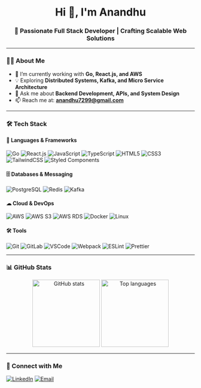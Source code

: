 <h1 align="center">Hi 👋, I'm Anandhu</h1>
<h3 align="center">🚀 Passionate Full Stack Developer | Crafting Scalable Web Solutions </h3>

---

### 🧑‍💻 About Me  
- 🌱 I’m currently working with **Go, React.js, and AWS**  
- 💡 Exploring **Distributed Systems, Kafka, and Micro Service Architecture**  
- 💬 Ask me about **Backend Development, APIs, and System Design**  
- 📫 Reach me at: **anandhu7299@gmail.com**  

---

### 🛠 Tech Stack  

#### 🚀 Languages & Frameworks  
![Go](https://img.shields.io/badge/-Golang-%2300ADD8?style=flat-square&logo=go&logoColor=ffffff)
![React.js](https://img.shields.io/badge/-React.js-%2361DAFB?style=flat-square&logo=react&logoColor=000000)
![JavaScript](https://img.shields.io/badge/-JavaScript-%23F7DF1E?style=flat-square&logo=javascript&logoColor=000000)
![TypeScript](https://img.shields.io/badge/-TypeScript-%233178C6?style=flat-square&logo=typescript&logoColor=ffffff)
![HTML5](https://img.shields.io/badge/-HTML5-%23E44D27?style=flat-square&logo=html5&logoColor=ffffff)
![CSS3](https://img.shields.io/badge/-CSS3-%231572B6?style=flat-square&logo=css3&logoColor=ffffff)
![TailwindCSS](https://img.shields.io/badge/-TailwindCSS-%2306B6D4?style=flat-square&logo=tailwind-css&logoColor=ffffff)
![Styled Components](https://img.shields.io/badge/-Styled%20Components-%23DB7093?style=flat-square&logo=styled-components&logoColor=ffffff)

#### 🗄 Databases & Messaging  
![PostgreSQL](https://img.shields.io/badge/-PostgreSQL-%234169E1?style=flat-square&logo=postgresql&logoColor=ffffff)
![Redis](https://img.shields.io/badge/-Redis-%23DC382D?style=flat-square&logo=redis&logoColor=ffffff)
![Kafka](https://img.shields.io/badge/-Kafka-%23231F20?style=flat-square&logo=apache-kafka&logoColor=ffffff)

#### ☁ Cloud & DevOps  
![AWS](https://img.shields.io/badge/-AWS-%23232F3E?style=flat-square&logo=amazon-aws&logoColor=ffffff)
![AWS S3](https://img.shields.io/badge/-AWS%20S3-%23FF9900?style=flat-square&logo=amazon-s3&logoColor=ffffff)
![AWS RDS](https://img.shields.io/badge/-AWS%20RDS-%23527FFF?style=flat-square&logo=amazon-rds&logoColor=ffffff)
![Docker](https://img.shields.io/badge/-Docker-%232496ED?style=flat-square&logo=docker&logoColor=ffffff)
![Linux](https://img.shields.io/badge/-Linux-%23FCC624?style=flat-square&logo=linux&logoColor=000000)

#### 🛠 Tools  
![Git](https://img.shields.io/badge/-Git-%23F05033?style=flat-square&logo=git&logoColor=ffffff)
![GitLab](https://img.shields.io/badge/-GitLab-%23FCA121?style=flat-square&logo=gitlab&logoColor=ffffff)
![VSCode](https://img.shields.io/badge/-VSCode-%23007ACC?style=flat-square&logo=visual-studio-code&logoColor=ffffff)
![Webpack](https://img.shields.io/badge/-Webpack-%238DD6F9?style=flat-square&logo=webpack&logoColor=000000)
![ESLint](https://img.shields.io/badge/-ESLint-%234B32C3?style=flat-square&logo=eslint&logoColor=ffffff)
![Prettier](https://img.shields.io/badge/-Prettier-%23F7B93E?style=flat-square&logo=prettier&logoColor=000000)

---

### 📊 GitHub Stats  
<p align="center">
  <img src="https://github-readme-stats.vercel.app/api?username=nandhuzz&show_icons=true&theme=tokyonight" alt="GitHub stats" height="180"/>
  <img src="https://github-readme-stats.vercel.app/api/top-langs/?username=nandhuzz&layout=compact&theme=tokyonight" alt="Top languages" height="180"/>
</p>

---

### 🔗 Connect with Me  
[![LinkedIn](https://img.shields.io/badge/-LinkedIn-%230077B5?style=flat-square&logo=linkedin&logoColor=ffffff)](https://github.com/nandhuzz)
[![Email](https://img.shields.io/badge/-Email-%23D14836?style=flat-square&logo=gmail&logoColor=ffffff)](mailto:anandhu7299@gmail.com)
